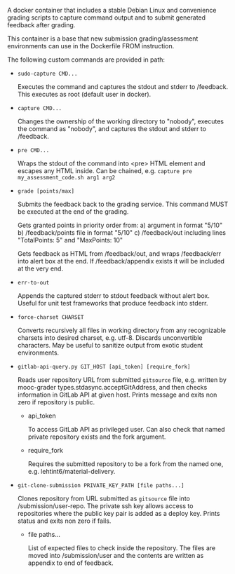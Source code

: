 A docker container that includes a stable Debian Linux and convenience
grading scripts to capture command output and to submit generated
feedback after grading.

This container is a base that new submission grading/assessment
environments can use in the Dockerfile FROM instruction.

The following custom commands are provided in path:

* `sudo-capture CMD...`

    Executes the command and captures the stdout and stderr to /feedback.
    This executes as root (default user in docker).

* `capture CMD...`

    Changes the ownership of the working directory to "nobody",
    executes the command as "nobody",
    and captures the stdout and stderr to /feedback.

* `pre CMD...`

    Wraps the stdout of the command into &lt;pre&gt; HTML element
    and escapes any HTML inside. Can be chained, e.g.
    `capture pre my_assessment_code.sh arg1 arg2`

* `grade [points/max]`

    Submits the feedback back to the grading service.
    This command MUST be executed at the end of the grading.

    Gets granted points in priority order from:
    a) argument in format "5/10"
    b) /feedback/points file in format "5/10"
    c) /feedback/out including lines "TotalPoints: 5" and "MaxPoints: 10"

    Gets feedback as HTML from /feedback/out,
    and wraps /feedback/err into alert box at the end.
    If /feedback/appendix exists it will be included at the very end.

* `err-to-out`

    Appends the captured stderr to stdout feedback without alert box.
    Useful for unit test frameworks that produce feedback into stderr.

* `force-charset CHARSET`

    Converts recursively all files in working directory from any recognizable
    charsets into desired charset, e.g. utf-8. Discards unconvertible characters.
    May be useful to sanitize output from exotic student environments.

* `gitlab-api-query.py GIT_HOST [api_token] [require_fork]`

    Reads user repository URL from submitted `gitsource` file,
    e.g. written by mooc-grader types.stdasync.acceptGitAddress,
    and then checks information in GitLab API at given host.
    Prints message and exits non zero if repository is public.

    * api_token

        To access GitLab API as privileged user. Can also check
        that named private repository exists and the fork argument.

    * require_fork

        Requires the submitted repository to be a fork from the
        named one, e.g. lehtint6/material-delivery.

* `git-clone-submission PRIVATE_KEY_PATH [file paths...]`

    Clones repository from URL submitted as `gitsource` file
    into /submission/user-repo. The private ssh key allows
    access to repositories where the public key pair is added
    as a deploy key. Prints status and exits non zero if fails.

    * file paths...

        List of expected files to check inside the repository.
        The files are moved into /submission/user and the
        contents are written as appendix to end of feedback.
